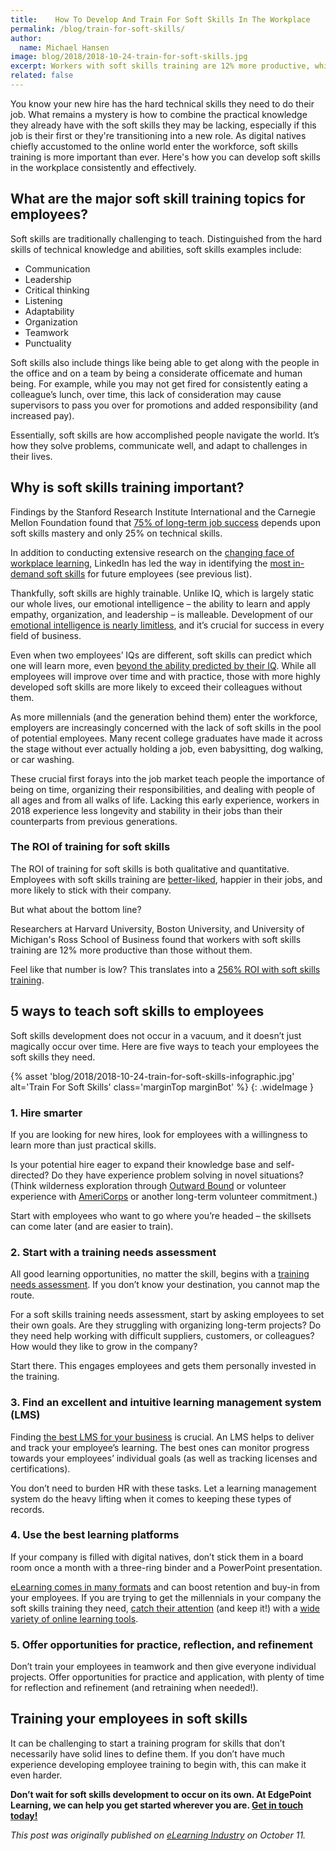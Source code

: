 ```yaml
---
title:    How To Develop And Train For Soft Skills In The Workplace
permalink: /blog/train-for-soft-skills/
author:
  name: Michael Hansen
image: blog/2018/2018-10-24-train-for-soft-skills.jpg
excerpt: Workers with soft skills training are 12% more productive, which translates into a 256% ROI. Here's how you can develop soft skills in the workplace effectively.
related: false
---
```


You know your new hire has the hard technical skills they need to do their job. What remains a mystery is how to combine the practical knowledge they already have with the soft skills they may be lacking, especially if this job is their first or they're transitioning into a new role. As digital natives chiefly accustomed to the online world enter the workforce, soft skills training is more important than ever. Here's how you can develop soft skills in the workplace consistently and effectively.

## What are the major soft skill training topics for employees?

Soft skills are traditionally challenging to teach. Distinguished from the hard skills of technical knowledge and abilities, soft skills examples include:

* Communication
* Leadership
* Critical thinking
* Listening
* Adaptability
* Organization
* Teamwork
* Punctuality

Soft skills also include things like being able to get along with the people in the office and on a team by being a considerate officemate and human being. For example, while you may not get fired for consistently eating a colleague’s lunch, over time, this lack of consideration may cause supervisors to pass you over for promotions and added responsibility (and increased pay).

Essentially, soft skills are how accomplished people navigate the world. It’s how they solve problems, communicate well, and adapt to challenges in their lives.

## Why is soft skills training important?

Findings by the Stanford Research Institute International and the Carnegie Mellon Foundation found that [75% of long-term job success](https://www.amanet.org/training/articles/the-hard-truth-about-soft-skills.aspx) depends upon soft skills mastery and only 25% on technical skills.

In addition to conducting extensive research on the [changing face of workplace learning](https://learning.linkedin.com/content/dam/me/learning/en-us/pdfs/linkedin-learning-workplace-learning-report-2018.pdf), LinkedIn has led the way in identifying the [most in-demand soft skills](https://business.linkedin.com/talent-solutions/blog/trends-and-research/2016/most-indemand-soft-skills) for future employees (see previous list).

Thankfully, soft skills are highly trainable. Unlike IQ, which is largely static our whole lives, our emotional intelligence – the ability to learn and apply empathy, organization, and leadership – is malleable. Development of our [emotional intelligence is nearly limitless](https://hbr.org/2013/05/can-you-really-improve-your-em), and it’s crucial for success in every field of business.

Even when two employees’ IQs are different, soft skills can predict which one will learn more, even [beyond the ability predicted by their IQ](http://journals.sagepub.com/doi/abs/10.1177/0956797614535810). While all employees will improve over time and with practice, those with more highly developed soft skills are more likely to exceed their colleagues without them.

As more millennials (and the generation behind them) enter the workforce, employers are increasingly concerned with the lack of soft skills in the pool of potential employees.  Many recent college graduates have made it across the stage without ever actually holding a job, even babysitting, dog walking, or car washing.

These crucial first forays into the job market teach people the importance of being on time, organizing their responsibilities, and dealing with people of all ages and from all walks of life. Lacking this early experience, workers in 2018 experience less longevity and stability in their jobs than their counterparts from previous generations.

### The ROI of training for soft skills

The ROI of training for soft skills is both qualitative and quantitative. Employees with soft skills training are [better-liked](https://fosteredu.pennfoster.edu/the-roi-of-soft-skills-training-is-probably-more-than-you-think), happier in their jobs, and more likely to stick with their company.

But what about the bottom line?

Researchers at Harvard University, Boston University, and University of Michigan's Ross School of Business found that workers with soft skills training are 12% more productive than those without them.

Feel like that number is low? This translates into a [256% ROI with soft skills training](https://michiganross.umich.edu/rtia-articles/soft-skills-training-boosts-productivity).

## 5 ways to teach soft skills to employees
Soft skills development does not occur in a vacuum, and it doesn’t just magically occur over time. Here are five ways to teach your employees the soft skills they need.

{% asset 'blog/2018/2018-10-24-train-for-soft-skills-infographic.jpg'
   alt='Train For Soft Skills'
   class='marginTop marginBot' %}
{: .wideImage }

### 1. Hire smarter

If you are looking for new hires, look for employees with a willingness to learn more than just practical skills.

Is your potential hire eager to expand their knowledge base and self-directed? Do they have experience problem solving in novel situations? (Think wilderness exploration through [Outward Bound](https://www.outwardbound.org/) or volunteer experience with [AmeriCorps](https://www.nationalservice.gov/programs/americorps) or another long-term volunteer commitment.)

Start with employees who want to go where you’re headed – the skillsets can come later (and are easier to train).

### 2. Start with a training needs assessment

All good learning opportunities, no matter the skill, begins with a [training needs assessment](https://www.edgepointlearning.com/blog/training-needs-analysis/). If you don’t know your destination, you cannot map the route.

For a soft skills training needs assessment, start by asking employees to set their own goals. Are they struggling with organizing long-term projects? Do they need help working with difficult suppliers, customers, or colleagues? How would they like to grow in the company?

Start there. This engages employees and gets them personally invested in the training.

### 3. Find an excellent and intuitive learning management system (LMS)

Finding [the best LMS for your business](https://www.edgepointlearning.com/blog/best-lms-for-small-business/) is crucial. An LMS helps to deliver and track your employee’s learning. The best ones can monitor progress towards your employees’ individual goals (as well as tracking licenses and certifications).

You don’t need to burden HR with these tasks. Let a learning management system do the heavy lifting when it comes to keeping these types of records.

### 4. Use the best learning platforms

If your company is filled with digital natives, don’t stick them in a board room once a month with a three-ring binder and a PowerPoint presentation.

[eLearning comes in many formats](https://www.edgepointlearning.com/blog/advantages-of-elearning/) and can boost retention and buy-in from your employees. If you are trying to get the millennials in your company the soft skills training they need, [catch their attention](https://www.edgepointlearning.com/blog/millennial-employee-attention/) (and keep it!) with a [wide variety of online learning tools](https://www.edgepointlearning.com/blog/types-of-microlearning/).

### 5. Offer opportunities for practice, reflection, and refinement

Don’t train your employees in teamwork and then give everyone individual projects.
Offer opportunities for practice and application, with plenty of time for reflection and refinement (and retraining when needed!).

## Training your employees in soft skills

It can be challenging to start a training program for skills that don’t necessarily have solid lines to define them. If you don’t have much experience developing employee training to begin with, this can make it even harder.

<strong>Don’t wait for soft skills development to occur on its own. At EdgePoint Learning, we can help you get started wherever you are. [Get in touch today!](https://www.edgepointlearning.com/contact/)</strong>

<em>This post was originally published on [eLearning Industry](https://elearningindustry.com/soft-skills-in-the-workplace-develop-train) on October 11.</em>
